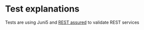 # Test explanations

Tests are using Juni5 and [REST assured](http://rest-assured.io/) to validate REST services